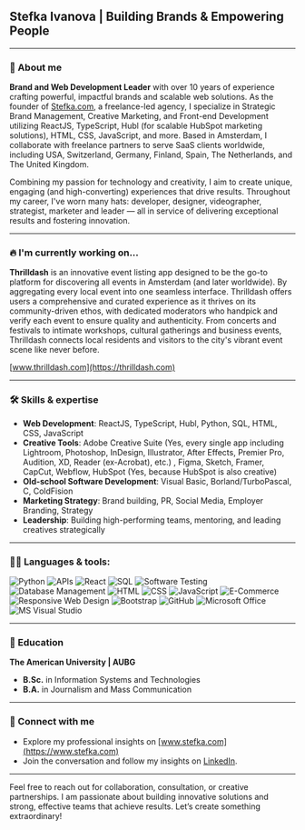 
## Stefka Ivanova | Building Brands & Empowering People

---

### 🚀 About me
**Brand and Web Development Leader** with over 10 years of experience crafting powerful, impactful brands and scalable web solutions. As the founder of [Stefka.com](https://www.stefka.com), a freelance-led agency, I specialize in Strategic Brand Management, Creative Marketing, and Front-end Development utilizing ReactJS, TypeScript, Hubl (for scalable HubSpot marketing solutions), HTML, CSS, JavaScript, and more. Based in Amsterdam, I collaborate with freelance partners to serve SaaS clients worldwide, including USA, Switzerland, Germany, Finland, Spain, The Netherlands, and The United Kingdom.

Combining my passion for technology and creativity, I aim to create unique, engaging (and high-converting) experiences that drive results. Throughout my career, I've worn many hats: developer, designer, videographer, strategist, marketer and leader — all in service of delivering exceptional results and fostering innovation.

---

### 🔥 I'm currently working on...
**Thrilldash** is an innovative event listing app designed to be the go-to platform for discovering all events in Amsterdam (and later worldwide). By aggregating every local event into one seamless interface. Thrilldash offers users a comprehensive and curated experience as it thrives on its community-driven ethos, with dedicated moderators who handpick and verify each event to ensure quality and authenticity. From concerts and festivals to intimate workshops, cultural gatherings and business events, Thrilldash connects local residents and visitors to the city's vibrant event scene like never before.

[www.thrilldash.com](https://thrilldash.com)

---

### 🛠️ Skills & expertise
- **Web Development**: ReactJS, TypeScript, Hubl, Python, SQL, HTML, CSS, JavaScript
- **Creative Tools**: Adobe Creative Suite (Yes, every single app including Lightroom, Photoshop, InDesign, Illustrator, After Effects, Premier Pro, Audition, XD, Reader (ex-Acrobat),  etc.) , Figma, Sketch, Framer, CapCut, Webflow, HubSpot (Yes, because HubSpot is also creative)
- **Old-school Software Development**: Visual Basic, Borland/TurboPascal, C, ColdFision
- **Marketing Strategy**: Brand building, PR, Social Media, Employer Branding, Strategy
- **Leadership**: Building high-performing teams, mentoring, and leading creatives strategically

---

### 👩‍💻 Languages & tools:
![Python](https://img.shields.io/badge/-Python-3776AB?style=flat&logo=python&logoColor=white)
![APIs](https://img.shields.io/badge/-APIs-00457C?style=flat&logo=api&logoColor=white)
![React](https://img.shields.io/badge/-React-61DAFB?style=flat&logo=react&logoColor=white)
![SQL](https://img.shields.io/badge/-SQL-CC2927?style=flat&logo=microsoft-sql-server&logoColor=white) 
![Software Testing](https://img.shields.io/badge/-Software%20Testing-6DB33F?style=flat&logo=checkmarx&logoColor=white)
![Database Management](https://img.shields.io/badge/-DBMS-003B57?style=flat&logo=databricks&logoColor=white) 
![HTML](https://img.shields.io/badge/-HTML-E34F26?style=flat&logo=html5&logoColor=white)
![CSS](https://img.shields.io/badge/-CSS-1572B6?style=flat&logo=css3&logoColor=white) 
![JavaScript](https://img.shields.io/badge/-JavaScript-F7DF1E?style=flat&logo=javascript&logoColor=white)
![E-Commerce](https://img.shields.io/badge/-E--Commerce-00A99D?style=flat&logo=shopify&logoColor=white)
![Responsive Web Design](https://img.shields.io/badge/-Responsive%20Web%20Design-1572B6?style=flat&logo=css3&logoColor=white)
![Bootstrap](https://img.shields.io/badge/-Bootstrap-563D7C?style=flat&logo=bootstrap&logoColor=white)
![GitHub](https://img.shields.io/badge/-GitHub-181717?style=flat&logo=github&logoColor=white)
![Microsoft Office](https://img.shields.io/badge/-Microsoft%20Office-D83B01?style=flat&logo=microsoft-office&logoColor=white)
![MS Visual Studio](https://img.shields.io/badge/-MS%20Visual%20Studio-5C2D91?style=flat&logo=visual-studio&logoColor=white)

---

### 🌱 Education
**The American University | AUBG**  
- **B.Sc.** in Information Systems and Technologies  
- **B.A.** in Journalism and Mass Communication

---

### 🔗 Connect with me
- Explore my professional insights on [www.stefka.com](https://www.stefka.com)
- Join the conversation and follow my insights on [LinkedIn](https://www.linkedin.com/in/excitement/).

--- 

Feel free to reach out for collaboration, consultation, or creative partnerships. I am passionate about building innovative solutions and strong, effective teams that achieve results. Let’s create something extraordinary!
